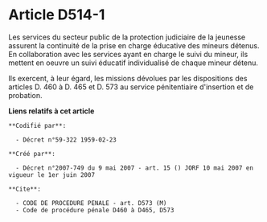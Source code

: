# Article D514-1

Les services du secteur public de la protection judiciaire de la jeunesse assurent la continuité de la prise en charge
éducative des mineurs détenus. En collaboration avec les services ayant en charge le suivi du mineur, ils mettent en oeuvre
un suivi éducatif individualisé de chaque mineur détenu.

Ils exercent, à leur égard, les missions dévolues par les dispositions des articles D. 460 à D. 465 et D. 573 au service
pénitentiaire d'insertion et de probation.

**Liens relatifs à cet article**

	**Codifié par**:

	  - Décret n°59-322 1959-02-23

	**Créé par**:

	  - Décret n°2007-749 du 9 mai 2007 - art. 15 () JORF 10 mai 2007 en vigueur le 1er juin 2007

	**Cite**:

	  - CODE DE PROCEDURE PENALE - art. D573 (M)
	  - Code de procédure pénale D460 à D465, D573
